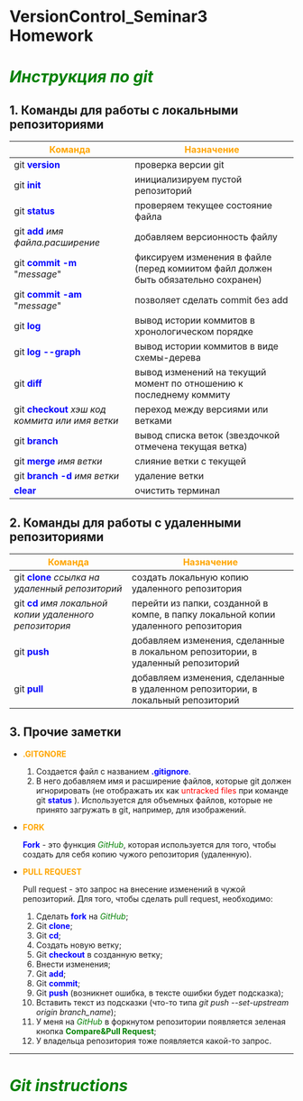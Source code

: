# VersionControl_Seminar3 Homework

# <span style="color:green">*Инструкция по git*</span>

## 1. Команды для работы с локальными репозиториями

|<span style="color:orange">Команда</span>|<span style="color:orange">Назначение</span>|
|-----|------------|
| git <span style="color:blue">**version**</span>| проверка версии git     |
| git <span style="color:blue">**init**</span>|инициализируем пустой репозиторий |
| git <span style="color:blue">**status**</span>| проверяем текущее состояние файла |
| git <span style="color:blue">**add**</span> *имя файла.расширение*| добавляем версионность файлу|
| git <span style="color:blue">**commit -m</span>** "*message*"|фиксируем изменения в файле (перед комиитом файл должен быть обязательно сохранен) |
| git <span style="color:blue">**commit -am</span>** "*message*"|позволяет сделать commit без add |
| git <span style="color:blue">**log**</span>|вывод истории коммитов в хронологическом порядке |
| git <span style="color:blue">**log --graph**</span>| вывод истории коммитов в виде схемы-дерева|
| git <span style="color:blue">**diff**</span>| вывод изменений на текущий момент по отношению к последнему коммиту|
| git <span style="color:blue">**checkout**</span> *хэш код коммита или имя ветки*|переход между версиями или ветками |
| git <span style="color:blue">**branch**</span> | вывод списка веток (звездочкой отмечена текущая ветка)|
| git <span style="color:blue">**merge**</span> *имя ветки* | слияние ветки с текущей|
| git <span style="color:blue">**branch -d**</span> *имя ветки* |удаление ветки |
| <span style="color:blue">**clear**</span>  |очистить терминал | 

## 2. Команды для работы с удаленными репозиториями

|<span style="color:orange">Команда</span>|<span style="color:orange">Назначение</span>|
|-----|------------|
| git <span style="color:blue">**clone**</span> *ссылка на удаленный репозиторий*| создать локальную копию удаленного репозитория   |
| git <span style="color:blue">**cd**</span> *имя локальной копии удаленного репозитория* |перейти из папки, созданной в компе, в папку локальной копии удаленного репозитория |
| git <span style="color:blue">**push**</span>| добавляем изменения, сделанные в локальном репозитории, в удаленный репозиторий |
| git <span style="color:blue">**pull**</span> | добавляем изменения, сделанные в удаленном репозитории, в локальный репозиторий|

## 3. Прочие заметки

* <span style="color:orange">**.GITGNORE**</span>
    
    1. Создается файл с  названием <span style="color:blue">**.gitignore**</span>. 
    2. В него добавляем имя и расширение файлов, которые git должен игнорировать (не отображать их как <span style="color:red">untracked files</span> при команде git <span style="color:blue">**status**</span> ). Используется для объемных файлов, которые не принято загружать в git, например, для изображений.

* <span style="color:orange">**FORK**</span>

  <span style="color:blue">**Fork**</span> - это функция <span style="color:green">*GitHub*</span>, которая используется для того, чтобы создать для себя копию чужого репозитория (удаленную).

* <span style="color:orange">**PULL REQUEST**</span>

  Pull request - это запрос на внесение изменений в чужой репозиторий. Для того, чтобы сделать pull request, необходимо:

  1. Сделать <span style="color:blue">**fork**</span> на <span style="color:green">*GitHub*</span>;
  2. Git <span style="color:blue">**clone**</span>; 
  3. Git <span style="color:blue">**cd**</span>;
  4. Создать новую ветку;
  5. Git <span style="color:blue">**checkout**</span> в созданную ветку;
  6. Внести изменения;
  7. Git <span style="color:blue">**add**</span>;
  8. Git <span style="color:blue">**commit**</span>;
  9. Git <span style="color:blue">**push**</span> (возникнет ошибка, в тексте ошибки будет подсказка);
  10. Вставить текст из подсказки (что-то типа *git push --set-upstream origin branch_name*);
  11. У меня на <span style="color:green">*GitHub*</span> в форкнутом репозитории появляется зеленая кнопка <span style="color:green">**Compare&Pull Request**</span>;
  12. У владельца репозитория тоже появляется какой-то запрос.

-----------------------------

 
# <span style="color:green">*Git instructions*</span>

